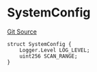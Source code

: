 # SystemConfig
[Git Source](https://github.com/metacontract/mc/blob/20954f1387efa0bc72b42d3e78a22f9f845eebbd/src/devkit/system/Config.sol)


```solidity
struct SystemConfig {
    Logger.Level LOG_LEVEL;
    uint256 SCAN_RANGE;
}
```

